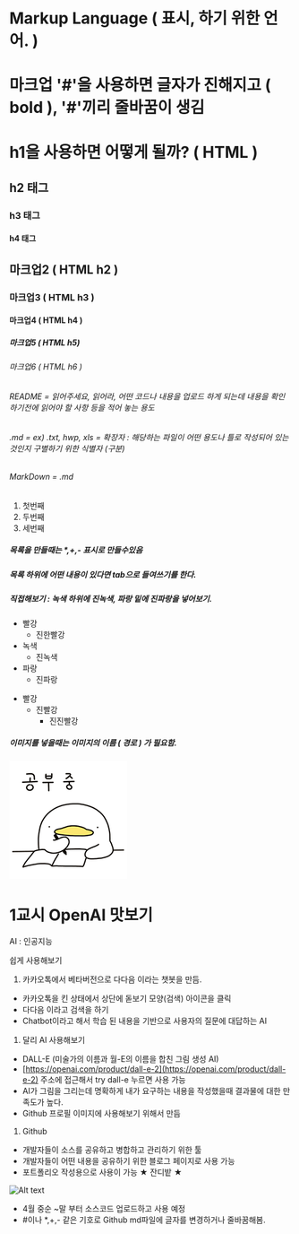 # Markup Language ( 표시, 하기 위한 언어. )

# 마크업 '#'을 사용하면 글자가 진해지고 ( bold ), '#'끼리 줄바꿈이 생김

<h1> h1을 사용하면 어떻게 될까? ( HTML ) </h1>
<h2> h2 태그 </h2>
<h3> h3 태그 </h3>
<h4> h4 태그 </h4>

## 마크업2 ( HTML h2 )
### 마크업3 ( HTML h3 ) 
#### 마크업4 ( HTML h4 )
##### 마크업5 ( HTML h5)
###### 마크업6 ( HTML h6 ) 

######  README = 읽어주세요, 읽어라, 어떤 코드나 내용을 업로드 하게 되는데 내용을 확인 하기전에 읽어야 할 사항 등을 적어 놓는 용도
######  .md = ex) .txt, hwp, xls = 확장자 : 해당하는 파일이 어떤 용도나 틀로 작성되어 있는 것인지 구별하기 위한 식별자 (구분)
######  MarkDown = .md 

1. 첫번째
2. 두번째
3. 세번째

##### 목록을 만들때는 *,+,- 표시로 만들수있음
##### 목록 하위에 어떤 내용이 있다면 tab으로 들여쓰기를 한다.
##### 직접해보기 : 녹색 하위에 진녹색, 파랑 밑에 진파랑을 넣어보기.
* 빨강
  * 진한빨강   
* 녹색
  * 진녹색 
* 파랑
  * 진파랑

+ 빨강
  + 진빨강
    + 진진빨강    
    
##### 이미지를 넣을때는 이미지의 이름 ( 경로 ) 가 필요함.
![Alt text](오구.png)

# 1교시 OpenAI 맛보기

AI : 인공지능

쉽게 사용해보기

1.  카카오톡에서 베타버전으로 다다음 이라는 챗봇을 만듬.
- 카카오톡을 킨 상태에서 상단에 돋보기 모양(검색) 아이콘을 클릭
- 다다음 이라고 검색을 하기
- Chatbot이라고 해서 학습 된 내용을 기반으로 사용자의 질문에 대답하는 AI

1. 달리 AI 사용해보기
- DALL-E (미술가의 이름과 월-E의 이름을 합친 그림 생성 AI)
- [https://openai.com/product/dall-e-2](https://openai.com/product/dall-e-2) 주소에 접근해서 try dall-e 누르면 사용 가능
- AI가 그림을 그리는데 명확하게 내가 요구하는 내용을 작성했을때 결과물에 대한 만족도가 높다.
- Github 프로필 이미지에 사용해보기 위해서 만듬

1. Github
- 개발자들이 소스를 공유하고 병합하고 관리하기 위한 툴
- 개발자들이 어떤 내용을 공유하기 위한 블로그 페이지로 사용 가능
- 포트폴리오 작성용으로 사용이 가능 ★ 잔디밭 ★

![Alt text](Untitled.png)

- 4월 중순 ~말 부터 소스코드 업로드하고 사용 예정
- #이나 *,+,- 같은 기호로  Github md파일에 글자를 변경하거나 줄바꿈해봄.


